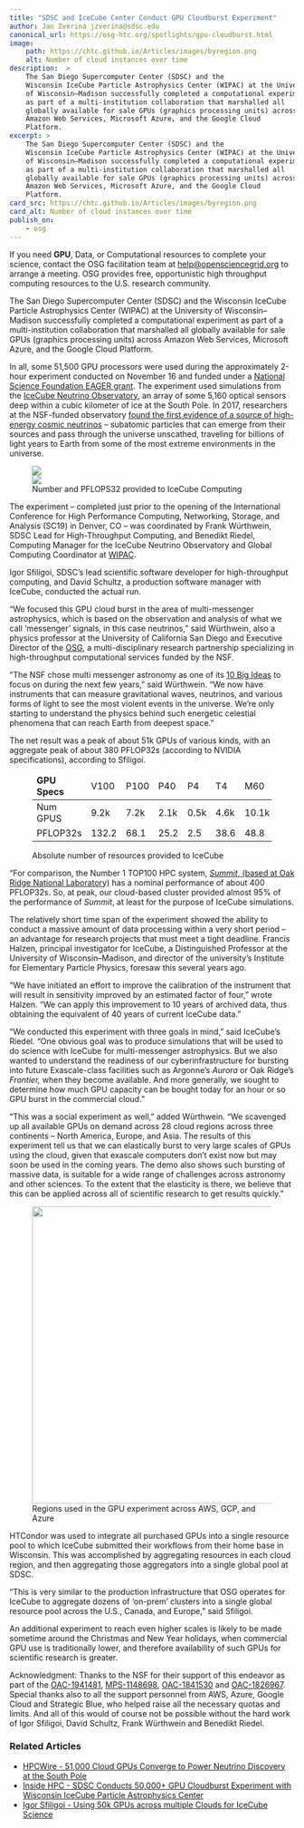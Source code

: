 ```yaml
---
title: "SDSC and IceCube Center Conduct GPU Cloudburst Experiment"
author: Jan Zverina jzverina@sdsc.edu
canonical_url: https://osg-htc.org/spotlights/gpu-cloudburst.html
image:
    path: https://chtc.github.io/Articles/images/byregion.png
    alt: Number of cloud instances over time
description:  >
    The San Diego Supercomputer Center (SDSC) and the
    Wisconsin IceCube Particle Astrophysics Center (WIPAC) at the University
    of Wisconsin–Madison successfully completed a computational experiment
    as part of a multi-institution collaboration that marshalled all
    globally available for sale GPUs (graphics processing units) across
    Amazon Web Services, Microsoft Azure, and the Google Cloud
    Platform.
excerpt: >
    The San Diego Supercomputer Center (SDSC) and the
    Wisconsin IceCube Particle Astrophysics Center (WIPAC) at the University
    of Wisconsin–Madison successfully completed a computational experiment
    as part of a multi-institution collaboration that marshalled all
    globally available for sale GPUs (graphics processing units) across
    Amazon Web Services, Microsoft Azure, and the Google Cloud
    Platform.
card_src: https://chtc.github.io/Articles/images/byregion.png
card_alt: Number of cloud instances over time
publish_on:
    - osg
---
```



<div class="alert alert-primary" role="alert">
If you need <strong>GPU</strong>, Data, or Computational resources to
complete your science, contact the OSG facilitation
team at <a href="mailto:help@opensciencegrid.org">help@opensciencegrid.org</a>
to arrange a meeting. OSG provides free, opportunistic high throughput
computing resources to the U.S. research community.
</div>


The San Diego Supercomputer Center (SDSC) and the
Wisconsin IceCube Particle Astrophysics Center (WIPAC) at the University
of Wisconsin–Madison successfully completed a computational experiment
as part of a multi-institution collaboration that marshalled all
globally available for sale GPUs (graphics processing units) across
Amazon Web Services, Microsoft Azure, and the Google Cloud
Platform.

In all, some 51,500 GPU processors were used during the
approximately 2-hour experiment conducted on November 16 and funded
under a [National Science Foundation EAGER
grant](https://www.nsf.gov/awardsearch/showAward?AWD_ID=1941481&HistoricalAwards=false).
The experiment used simulations from the [IceCube Neutrino
Observatory](https://icecube.wisc.edu/), an array of some 5,160
optical sensors deep within a cubic kilometer of ice at the South Pole.
In 2017, researchers at the NSF-funded observatory [found the first evidence of a source of high-energy
cosmic
neutrinos](https://www.sdsc.edu/News%20Items/PR20180712_IceCube_neutrino.html)
– subatomic particles that can emerge from their sources and pass
through the universe unscathed, traveling for billions of light years to
Earth from some of the most extreme environments in the universe.

<figure class="figure">
<div class="container">
    <div class="row">
        <div class="col-md">
            <img src="https://chtc.github.io/Articles/images/numgpus.png" class="img-fluid figure-img">
        </div>
        <div class="col-md">
            <img src="https://chtc.github.io/Articles/images/gpupflops.png" class="img-fluid figure-img">
        </div>
    </div>
</div>
<figcaption class="figure-caption">Number and PFLOPS32 provided to IceCube Computing</figcaption>
</figure>

The experiment – completed just prior to the opening of
the International Conference for High Performance Computing, Networking,
Storage, and Analysis (SC19) in Denver, CO – was coordinated by Frank
Würthwein, SDSC Lead for High-Throughput Computing, and Benedikt Riedel,
Computing Manager for the IceCube Neutrino Observatory and Global
Computing Coordinator at [WIPAC](https://wipac.wisc.edu/).

Igor Sfiligoi, SDSC’s lead scientific software developer
for high-throughput computing, and David Schultz, a production software
manager with IceCube, conducted the actual run.

“We focused this GPU cloud burst in the area of multi-messenger astrophysics, which is based on the
observation and analysis of what we call ‘messenger’ signals, in this
case neutrinos,” said Würthwein, also a physics professor at the
University of California San Diego and Executive Director of the [OSG](https://opensciencegrid.org/), a multi-disciplinary
research partnership specializing in high-throughput computational
services funded by the NSF.

“The NSF chose multi messenger astronomy as one of its
[10 Big
Ideas](https://www.nsf.gov/news/special_reports/big_ideas/universe.jsp)
to focus on during the next few years,” said Würthwein. “We now have
instruments that can measure gravitational waves, neutrinos, and various
forms of light to see the most violent events in the universe. We’re
only starting to understand the physics behind such energetic celestial
phenomena that can reach Earth from deepest space.”

The net result was a peak of about 51k GPUs of various
kinds, with an aggregate peak of about 380 PFLOP32s (according to NVIDIA
specifications), according to Sfiligoi.


<figure class="figure ">
<table class="table table-responsive">
    <thead>
    <tr>
      <td><strong>GPU Specs</strong></td>
      <td>V100</td>
      <td>P100</td>
      <td>P40</td>
      <td>P4</td>
      <td>T4</td>
      <td>M60</td>
      <td>K80</td>
      <td>K520</td>
    </tr>
    </thead>
    <tbody>
    <tr>
      <td>Num GPUS</td>
      <td>9.2k</td>
      <td>7.2k</td>
      <td>2.1k</td>
      <td>0.5k</td>
      <td>4.6k</td>
      <td>10.1k</td>
      <td>12.5k</td>
      <td>5.4k</td>
    </tr>
    <tr>
      <td>PFLOP32s</td>
      <td>132.2</td>
      <td>68.1</td>
      <td>25.2</td>
      <td>2.5</td>
      <td>38.6</td>
      <td>48.8</td>
      <td>51.6</td>
      <td>12.4</td>
    </tr>
  </tbody>
</table>
<figcaption class="figure-caption">Absolute number of resources provided to IceCube</figcaption>
</figure>

“For comparison, the Number 1 TOP100 HPC system, [*Summit*, (based at Oak Ridge National
Laboratory)](https://www.olcf.ornl.gov/summit/) has a nominal
performance of about 400 PFLOP32s. So, at peak, our cloud-based cluster
provided almost 95% of the performance of *Summit*, at least for the
purpose of IceCube simulations.

The relatively short time span of the experiment showed
the ability to conduct a massive amount of data processing within a very
short period – an advantage for research projects that must meet a tight
deadline. Francis Halzen, principal investigator for IceCube, a
Distinguished Professor at the University of Wisconsin–Madison, and
director of the university’s Institute for Elementary Particle Physics,
foresaw this several years ago.

“We have initiated an effort to improve the calibration
of the instrument that will result in sensitivity improved by an
estimated factor of four,” wrote Halzen. “We can apply this improvement
to 10 years of archived data, thus obtaining the equivalent of 40 years
of current IceCube data.”

“We conducted this experiment with three goals in mind,”
said IceCube’s Riedel. “One obvious goal was to produce simulations that
will be used to do science with IceCube for multi-messenger
astrophysics. But we also wanted to understand the readiness of our
cyberinfrastructure for bursting into future Exascale-class facilities
such as Argonne’s *Aurora* or Oak Ridge’s *Frontier,* when they become
available. And more generally, we sought to determine how much GPU
capacity can be bought today for an hour or so GPU burst in the
commercial cloud.”

“This was a social experiment as well,” added Würthwein.
“We scavenged up all available GPUs on demand across 28 cloud regions
across three continents – North America, Europe, and Asia. The results
of this experiment tell us that we can elastically burst to very large
scales of GPUs using the cloud, given that exascale computers don’t
exist now but may soon be used in the coming years. The demo also shows
such bursting of massive data, is suitable for a wide range of
challenges across astronomy and other sciences. To the extent that the
elasticity is there, we believe that this can be applied across all of
scientific research to get results quickly.”

<figure class="figure float-left">
<img src="https://chtc.github.io/Articles/images/byregion.png" class="img-fluid figure-img" width="525">
<figcaption class="figure-caption">Regions used in the GPU experiment across AWS, GCP, and Azure</figcaption>
</figure>

HTCondor was used to integrate all purchased GPUs into a
single resource pool to which IceCube submitted their workflows from
their home base in Wisconsin. This was accomplished by aggregating
resources in each cloud region, and then aggregating those aggregators
into a single global pool at SDSC.

“This is very similar to the production infrastructure
that OSG operates for IceCube to aggregate dozens of ‘on-prem’ clusters
into a single global resource pool across the U.S., Canada, and Europe,”
said Sfiligoi.

An additional experiment to reach even higher scales is
likely to be made sometime around the Christmas and New Year holidays,
when commercial GPU use is traditionally lower, and therefore
availability of such GPUs for scientific research is greater.

Acknowledgment: Thanks to the NSF for their support of
this endeavor as part of the
[OAC-1941481](https://www.nsf.gov/awardsearch/showAward?AWD_ID=1941481&HistoricalAwards=false),
[MPS-1148698](https://nsf.gov/awardsearch/showAward?AWD_ID=1148698&HistoricalAwards=false),
[OAC-1841530](https://www.nsf.gov/awardsearch/showAward?AWD_ID=1841530&HistoricalAwards=false)
and
[OAC-1826967](https://www.nsf.gov/awardsearch/showAward?AWD_ID=1826967&HistoricalAwards=false).
Special thanks also to all the support personnel from AWS, Azure, Google
Cloud and Strategic Blue, who helped raise all the necessary quotas and
limits. And all of this would of course not be possible without the hard
work of Igor Sfiligoi, David Schultz, Frank Würthwein and Benedikt Riedel.

### Related Articles
- [HPCWire - 51,000 Cloud GPUs Converge to Power Neutrino Discovery at the South Pole](https://www.hpcwire.com/2019/11/22/51000-cloud-gpus-converge-to-power-neutrino-discovery-at-the-south-pole/)
- [Inside HPC - SDSC Conducts 50,000+ GPU Cloudburst Experiment with Wisconsin IceCube Particle Astrophysics Center](https://insidehpc.com/2019/11/sdsc-conducts-50000-gpu-cloudburst-experiment-with-wisconsin-icecube-particle-astrophysics-center/)
- [Igor Sfiligoi - Using 50k GPUs across multiple Clouds for IceCube Science](https://www.linkedin.com/pulse/using-50k-gpus-across-multiple-clouds-icecube-science-igor-sfiligoi/)



